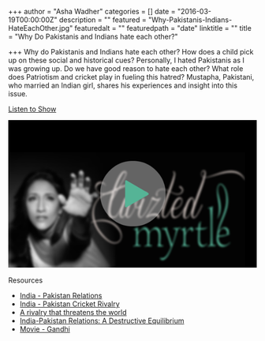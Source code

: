 +++
author = "Asha Wadher"
categories = []
date = "2016-03-19T00:00:00Z"
description = ""
featured = "Why-Pakistanis-Indians-HateEachOther.jpg"
featuredalt = ""
featuredpath = "date"
linktitle = ""
title = "Why Do Pakistanis and Indians hate each other?"

+++
Why do Pakistanis and Indians hate each other? How does a child pick up on these social and historical cues? Personally, I hated Pakistanis as I was growing up. Do we have good reason to hate each other? What role does Patriotism and cricket play in fueling this hatred? Mustapha, Pakistani, who married an Indian girl, shares his experiences and insight into this issue.

<a href="http://doublewidenetwork.s3.amazonaws.com/twizted_myrtle/Twizted_Myrtle_Episode11_Mustapha_Why_Pakistan_India_Hate_Relationship.mp3" target="_blank">Listen to Show</a>

<a href="http://doublewidenetwork.s3.amazonaws.com/twizted_myrtle/Twizted_Myrtle_Episode11_Mustapha_Why_Pakistan_India_Hate_Relationship.mp3" target="_blank"><img src="/img/twiztedmyrtle/blog/radio-thumb.png" alt=""></a>



<p style="margin-bottom: 0em;">Resources</p>

 - <a href="https://en.wikipedia.org/wiki/India%E2%80%93Pakistan_relations" target="_blank">India - Pakistan Relations</a>
 - <a href="https://en.wikipedia.org/wiki/India%E2%80%93Pakistan_cricket_rivalry" target="_blank">India - Pakistan Cricket Rivalry</a>
 - <a href="http://www.economist.com/node/18712274" target="_blank">A rivalry that threatens the world</a>
 - <a href="http://thediplomat.com/2014/11/india-pakistan-relations-a-destructive-equilibrium/" target="_blank">India-Pakistan Relations: A Destructive Equilibrium</a>
 - <a href="http://www.amazon.com/Gandhi-Ben-Kingsley/dp/B00BZBP44K" target="_blank">Movie - Gandhi</a>



